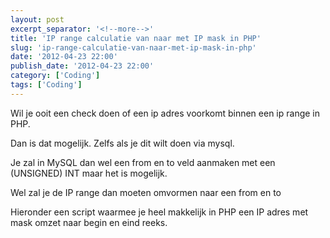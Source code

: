 ```yaml
---
layout: post
excerpt_separator: '<!--more-->'
title: 'IP range calculatie van naar met IP mask in PHP'
slug: 'ip-range-calculatie-van-naar-met-ip-mask-in-php'
date: '2012-04-23 22:00'
publish_date: '2012-04-23 22:00'
category: ['Coding']
tags: ['Coding']
---
```

Wil je ooit een check doen of een ip adres voorkomt binnen een ip range in
PHP.  
  
Dan is dat mogelijk. Zelfs als je dit wilt doen via mysql.  
  
Je zal in MySQL dan wel een from en to veld aanmaken met een (UNSIGNED) INT
maar het is mogelijk.  
  
Wel zal je de IP range dan moeten omvormen naar een from en to  
  
Hieronder een script waarmee je heel makkelijk in PHP een IP adres met mask
omzet naar begin en eind reeks.

